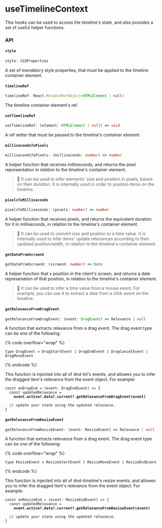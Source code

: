 # useTimelineContext

This hooks can be used to access the timeline's state, and also provides a set of useful helper functions.

### API

#### `style`

```typescript
style: CSSProperties
```

A set of mendatory style properties, that must be applied to the timeline container element.

#### `timelineRef`

```typescript
timelineRef: React.MutableRefObject<HTMLElement | null>
```

The timeline container element's ref.

#### `setTimelineRef`

```typescript
setTimelineRef: (element: HTMLElement | null) => void
```

A ref setter that must be passed to the timeline's container element.

#### `millisecondsToPixels`

```typescript
millisecondsToPixels: (milliseconds: number) => number
```

A helper function that receives milliseconds, and returns the pixel representation in relation to the timeline's container element.&#x20;

> 🧠 It can be used to infer elements' size and position in pixels, based on their duration. It is internally used in order to position items on the timeline.

#### `pixelsToMilliseconds`

```typescript
pixelsToMilliseconds: (pixels: number) => number
```

A helper function that receives pixels, and returns the equivalent duration for it in milliseconds, in relation to the timeline's container element.

> 🧠 It can be used to convert size and position to a time value. It is internally used to infer items' update relevances according to their updated position/width, in relation to the timeline's container element.

#### `getDateFromScreenX`

```typescript
getDateFromScreenX: (screenX: number) => Date
```

A helper function that x position in the client's screen, and returns a date represenation of that position, in relation to the timeline's container element.

> 🧠 It can be used to infer a time value from a mouse event. For example, you can use it to extract a date from a click event on the timeline.

#### `getRelevanceFromDragEvent`

```typescript
getRelevanceFromDragEvent: (event: DragEvent) => Relevance | null
```

A function that extracts relevance from a drag event. The drag event type can be one of the following:

{% code overflow="wrap" %}
```tsx
type DragEvent = DragStartEvent | DragEndEvent | DragCancelEvent | DragMoveEvent
```
{% endcode %}

This function is injected into all of dnd-kit's events, and allowes you to infer the dragged item's relevance from the event object. For example:

<pre class="language-tsx"><code class="lang-tsx">const onDragEnd = (event: DragEndEvent) => {
  const updatedRelevance =
<strong>    event.active?.data?.current?.getRelevanceFromDragEvent(event)
</strong>    
  // update your state using the updated relevance.
}
</code></pre>

#### `getRelevanceFromResizeEvent`

```typescript
getRelevanceFromResizeEvent: (event: ResizeEvent) => Relevance | null
```

A function that extracts relevance from a drag event. The drag event type can be one of the following:

{% code overflow="wrap" %}
```tsx
type ResizeEvent = ResizeStartEvent | ResizeMoveEvent | ResizeEndEvent
```
{% endcode %}

This function is injected into all of dnd-timeline's resize events, and allowes you to infer the dragged item's relevance from the event object. For example:

<pre class="language-tsx"><code class="lang-tsx">const onResizeEnd = (event: ResizeEndEvent) => {
  const updatedRelevance =
<strong>    event.active?.data?.current?.getRelevanceFromResizeEvent(event)
</strong>    
  // update your state using the updated relevance.
}
</code></pre>

&#x20;
